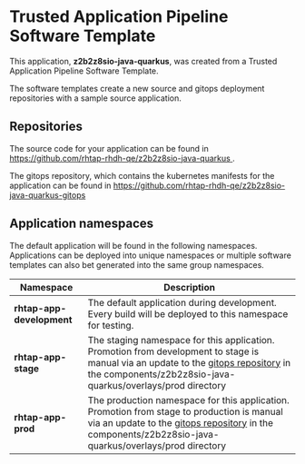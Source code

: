 # Trusted Application Pipeline Software Template

This application, **z2b2z8sio-java-quarkus**, was created from a Trusted Application Pipeline Software Template.

The software templates create a new source and gitops deployment repositories with a sample source application. 

## Repositories

The source code for your application can be found in [https://github.com/rhtap-rhdh-qe/z2b2z8sio-java-quarkus ](https://github.com/rhtap-rhdh-qe/z2b2z8sio-java-quarkus ).
 
The gitops repository, which contains the kubernetes manifests for the application can be found in 
[https://github.com/rhtap-rhdh-qe/z2b2z8sio-java-quarkus-gitops ](https://github.com/rhtap-rhdh-qe/z2b2z8sio-java-quarkus-gitops ) 

## Application namespaces 

The default application will be found in the following namespaces. Applications can be deployed into unique namespaces or multiple software templates can also bet generated into the same group namespaces.  

|  Namespace   |  Description   |  
| -------- | -------- |   
| **rhtap-app-development** | The default application during development. Every build will be deployed to this namespace for testing. | 
| **rhtap-app-stage** | The staging namespace for this application. Promotion from development to stage is manual via an update to the [gitops repository](https://github.com/rhtap-rhdh-qe/z2b2z8sio-java-quarkus-gitops ) in the components/z2b2z8sio-java-quarkus/overlays/prod directory |  
| **rhtap-app-prod** | The production namespace for this application. Promotion from stage to production is manual via an update to the [gitops repository](https://github.com/rhtap-rhdh-qe/z2b2z8sio-java-quarkus-gitops ) in the components/z2b2z8sio-java-quarkus/overlays/prod directory | 